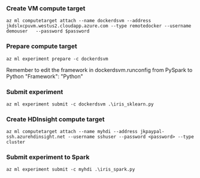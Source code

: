 ### Create VM compute target
```
az ml computetarget attach --name dockerdsvm --address jkdslxcpuvm.westus2.cloudapp.azure.com --type remotedocker --username demouser   --password $password 
```
### Prepare compute target
```
az ml experiment prepare -c dockerdsvm
```
Remember to edit the framework in dockerdsvm.runconfig from PySpark to Python
"Framework": "Python"

### Submit experiment
```
az ml experiment submit -c dockerdsvm .\iris_sklearn.py
```

### Create HDInsight compute target
```
az ml computetarget attach --name myhdi --address jkpaypal-ssh.azurehdinsight.net --username sshuser --password <password> --type cluster
```

### Submit experiment to Spark
```
az ml experiment submit -c myhdi .\iris_spark.py
```

